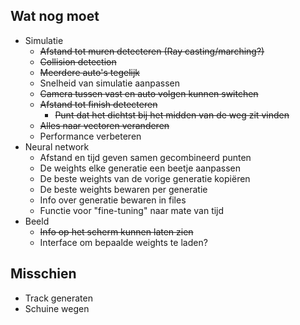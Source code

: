 ## Wat nog moet
- Simulatie
  - ~~Afstand tot muren detecteren (Ray casting/marching?)~~
  - ~~Collision detection~~
  - ~~Meerdere auto's tegelijk~~
  - Snelheid van simulatie aanpassen
  - ~~Camera tussen vast en auto volgen kunnen switchen~~
  - ~~Afstand tot finish detecteren~~
    - ~~Punt dat het dichtst bij het midden van de weg zit vinden~~
  - ~~Alles naar vectoren veranderen~~
  - Performance verbeteren
- Neural network
  - Afstand en tijd geven samen gecombineerd punten
  - De weights elke generatie een beetje aanpassen
  - De beste weights van de vorige generatie kopiëren
  - De beste weights bewaren per generatie
  - Info over generatie bewaren in files
  - Functie voor "fine-tuning" naar mate van tijd
- Beeld
  - ~~Info op het scherm kunnen laten zien~~
  - Interface om bepaalde weights te laden? 


## Misschien
- Track generaten
- Schuine wegen